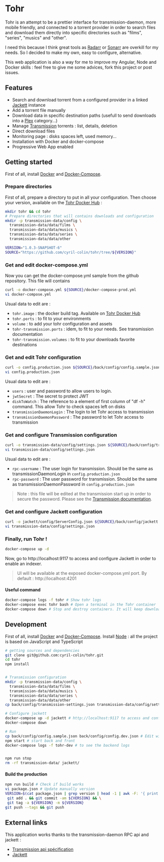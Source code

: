 # Tohr

Tohr is an attempt to be a prettier interface for transmission-daemon, more mobile
friendly, and connected to a torrent provider in order to search files and download
them directly into specific directories such as "films", "series", "musics" and "other".

I need this because I think great tools as [Radarr](https://radarr.video/) or [Sonarr](https://sonarr.tv/)
are overkill for my needs. So I decided to make my own, easy to configure, alternative.

This web application is also a way for me to improve my Angular, Node and Docker skills : feel free to give me some
advices, fork this project or post issues.


## Features
- Search and download torrent from a configured provider in a linked [Jackett](https://github.com/Jackett/Jackett) instance
- Add a torrent file manually
- Download data in specific destination paths (usefull to send downloads into a [Plex](https://www.plex.tv/) category...)
- Manage [Transmission](https://hub.docker.com/r/linuxserver/transmission/) torrents : list, details, deletion
- Direct download files
- Monitoring page : disks spaces left, used memory...
- Installation with Docker and docker-compose
- Progressive Web App enabled


## Getting started
First of all, install [Docker](https://docs.docker.com/engine/install/ubuntu/) and [Docker-Compose](https://docs.docker.com/compose/install/).


### Prepare directories
First of all, prepare a directory to put in all your configuration.
Then choose your version, available on the [Tohr Docker Hub](https://hub.docker.com/r/coyotetuba/tohr) : 
```bash
mkdir tohr && cd tohr
# Prepare directories that will contains downloads and configuration
mkdir -p transmission-data/config \
  transmission-data/data/films \
  transmission-data/data/musics \
  transmission-data/data/series \
  transmission-data/data/other

VERSION="1.0.3-SNAPSHOT-6"
SOURCE="https://github.com/cyril-colin/tohr/tree/${VERSION}"
```


### Get and edit docker-compose.yml
Now you can get the docker-compose.yml sample from the github repository. This file will contains
```bash
curl -o docker-compose.yml ${SOURCE}/docker-compose-prod.yml
vi docker-compose.yml
```
Usual data to edit are :
  - ``tohr.image`` : the docker build tag. Available on [Tohr Docker Hub](https://hub.docker.com/r/coyotetuba/tohr)
  - ``tohr.ports`` : to fit to your environments
  - ``volume`` : to add your tohr configuration and assets
  - ``tohr-transmission.ports`` : idem, to fit to your needs. See transmission documentation
  - ``tohr-transmission.volumes`` : to fit to your downloads favorite destinations


### Get and edit Tohr configuration
```bash
curl -o config.production.json ${SOURCE}/back/config/config.sample.json
vi config.production.json
```
Usual data to edit are :
  - ``users`` : user and password to allow users to login.
  - ``jwtSecret`` : The secret to protect JWT
  - ``diskToWatch`` : The reference to a element of first column 
    of "df -h" command. This allow Tohr to check spaces left 
    on disks
  - ``transmissionDaemonLogin`` : The login to let Tohr access to
    transmission
  - ``transmissionDaemonPassword`` : The password to let Tohr access
    to transmission


### Get and configure Transmission configuration
```bash
curl -o transmission-data/config/settings.json ${SOURCE}/back/config/transmission-settings.json
vi transmission-data/config/settings.json
```
Usual data to edit are :
  - ``rpc-username`` : The user login for transmission. Should be the same as transmissionDaemonLogin in `config.production.json`
  - ``rpc-password`` : The user password for transmission. Should be the same as transmissionDaemonPassword in `config.production.json`
> Note : this file will be edited at the transmission start up in order to secure the password. Please see the [Transmission documentation](https://hub.docker.com/r/linuxserver/transmission/).

### Get and configure Jackett configuration
```bash
curl -o jackett/config/ServerConfig.json ${SOURCE}/back/config/jackett.sample.json
vi transmission-data/config/settings.json
```

### Finally, run Tohr !
```bash
docker-compose up -d
```
Now, go to http://localhost:9117 to access and configure Jackett in order to enable an indexer.

> UI will be available at the exposed docker-compose.yml port. By default : http://localhost:4201


#### Useful command
```bash
docker-compose logs -f tohr # Show tohr logs
docker-compose exec tohr bash # Open a terminal in the Tohr container
docker-compose down # Stop and destroy containers. It will keep downloaded files
```



## Development
First of all, install [Docker](https://docs.docker.com/engine/install/ubuntu/) and [Docker-Compose](https://docs.docker.com/compose/install/).
Install [Node](https://nodejs.org/en/download/) : all the project is based on JavaScript and TypeScript


```bash
# getting sources and dependencies
git clone git@github.com:cyril-colin/tohr.git
cd tohr
npm install


# Transmission configuration
mkdir -p transmission-data/config \
  transmission-data/data/films \
  transmission-data/data/musics \
  transmission-data/data/series \
  transmission-data/data/other
cp back/config/transmission-settings.json transmission-data/config/settings.json

# Configure jackett
docker-compose up -d jackett # http://localhost:9117 to access and configure Jackett in order to enable an indexer.
docker-compose down

# Run
cp back/config/config.sample.json back/config/config.dev.json # Edit with the jackett ApiKey
npm start # start back and front
docker-compose logs -f tohr-dev # to see the backend logs


npm run stop
rm -rf transmission-data/ jackett/
```




#### Build the production
```bash
npm run build # Check if build works
vi package.json # Update manually version
VERSION=$(cat package.json | grep version | head -1 | awk -F: '{ print $2 }' | sed 's/[",]//g' | tr -d '[[:space:]]') &&\
 git add . && git commit -am ${VERSION} && \
 git tag -a ${VERSION} -m ${VERSION} 
git push --tags && git push
```


## External links

This application works thanks to the transmission-daemon RPC api and jackett :
- [Transmission api spécification](https://github.com/transmission/transmission/blob/master/extras/rpc-spec.txt)
- [Jackett](https://github.com/Jackett/Jackett)




